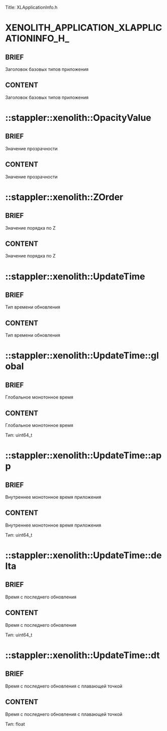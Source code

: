 Title: XLApplicationInfo.h


# XENOLITH_APPLICATION_XLAPPLICATIONINFO_H_

## BRIEF

Заголовок базовых типов приложения

## CONTENT

Заголовок базовых типов приложения


# ::stappler::xenolith::OpacityValue

## BRIEF

Значение прозрачности

## CONTENT

Значение прозрачности


# ::stappler::xenolith::ZOrder

## BRIEF

Значение порядка по Z

## CONTENT

Значение порядка по Z


# ::stappler::xenolith::UpdateTime

## BRIEF

Тип времени обновления

## CONTENT

Тип времени обновления


# ::stappler::xenolith::UpdateTime::global

## BRIEF

Глобальное монотонное время

## CONTENT

Глобальное монотонное время

Тип: uint64_t


# ::stappler::xenolith::UpdateTime::app

## BRIEF

Внутреннее монотонное время приложения

## CONTENT

Внутреннее монотонное время приложения

Тип: uint64_t


# ::stappler::xenolith::UpdateTime::delta

## BRIEF

Время с последнего обновления

## CONTENT

Время с последнего обновления

Тип: uint64_t


# ::stappler::xenolith::UpdateTime::dt

## BRIEF

Время с последнего обновления с плавающей точкой

## CONTENT

Время с последнего обновления с плавающей точкой

Тип: float
